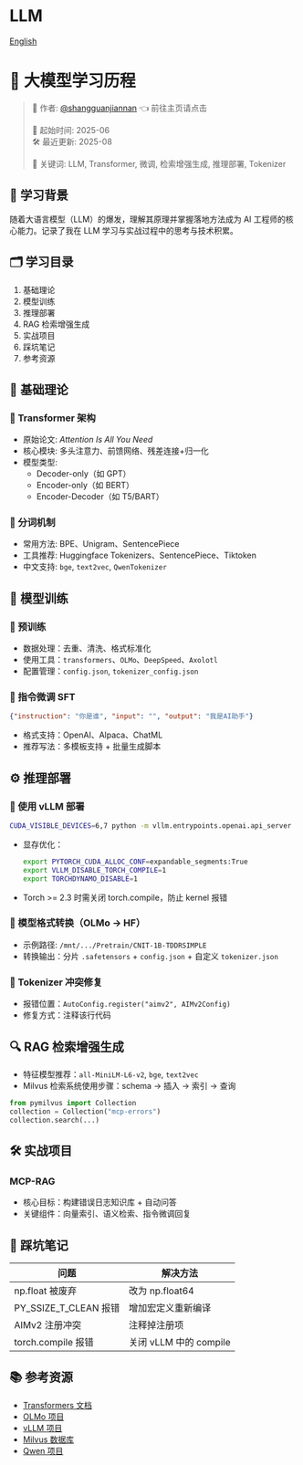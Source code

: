 # LLM

[English](README_en.md)

# 🌟 大模型学习历程

> 👤 作者: [@shangguanjiannan](https://github.com/shangguanjiannan)  👈 前往主页请点击
> 
> 📅 起始时间: 2025-06  
> 🛠️ 最近更新: 2025-08
> 
> 🧷 关键词: LLM, Transformer, 微调, 检索增强生成, 推理部署, Tokenizer  

## 🧠 学习背景

随着大语言模型（LLM）的爆发，理解其原理并掌握落地方法成为 AI 工程师的核心能力。记录了我在 LLM 学习与实战过程中的思考与技术积累。

## 🗂️ 学习目录

1. 基础理论  
2. 模型训练  
3. 推理部署  
4. RAG 检索增强生成  
5. 实战项目  
6. 踩坑笔记  
7. 参考资源  

## 📘 基础理论

### 🔸 Transformer 架构

- 原始论文: *Attention Is All You Need*  
- 核心模块: 多头注意力、前馈网络、残差连接+归一化  
- 模型类型:  
  - Decoder-only（如 GPT）  
  - Encoder-only（如 BERT）  
  - Encoder-Decoder（如 T5/BART）

### 🔸 分词机制

- 常用方法: BPE、Unigram、SentencePiece  
- 工具推荐: Huggingface Tokenizers、SentencePiece、Tiktoken  
- 中文支持: `bge`, `text2vec`, `QwenTokenizer`

## 🧪 模型训练

### 🔹 预训练

- 数据处理：去重、清洗、格式标准化  
- 使用工具：`transformers`、`OLMo`、`DeepSpeed`、`Axolotl`  
- 配置管理：`config.json`, `tokenizer_config.json`

### 🔹 指令微调 SFT

```json
{"instruction": "你是谁", "input": "", "output": "我是AI助手"}
```

- 格式支持：OpenAI、Alpaca、ChatML  
- 推荐写法：多模板支持 + 批量生成脚本  

## ⚙️ 推理部署

### 🔹 使用 vLLM 部署

```bash
CUDA_VISIBLE_DEVICES=6,7 python -m vllm.entrypoints.openai.api_server   --served-model-name qwen3-14b   --model /path/to/qwen3-14b   --tensor-parallel-size 2   --max-model-len 32000   --port 8051
```

- 显存优化：  
  ```bash
  export PYTORCH_CUDA_ALLOC_CONF=expandable_segments:True
  export VLLM_DISABLE_TORCH_COMPILE=1
  export TORCHDYNAMO_DISABLE=1
  ```

- Torch >= 2.3 时需关闭 torch.compile，防止 kernel 报错  

### 🔹 模型格式转换（OLMo → HF）

- 示例路径: `/mnt/.../Pretrain/CNIT-1B-TDDRSIMPLE`  
- 转换输出：分片 `.safetensors` + `config.json` + 自定义 `tokenizer.json`

### 🔹 Tokenizer 冲突修复

- 报错位置：`AutoConfig.register("aimv2", AIMv2Config)`  
- 修复方式：注释该行代码

## 🔍 RAG 检索增强生成

- 特征模型推荐：`all-MiniLM-L6-v2`, `bge`, `text2vec`  
- Milvus 检索系统使用步骤：schema → 插入 → 索引 → 查询  

```python
from pymilvus import Collection
collection = Collection("mcp-errors")
collection.search(...)
```

## 🛠️ 实战项目

### MCP-RAG

- 核心目标：构建错误日志知识库 + 自动问答  
- 关键组件：向量索引、语义检索、指令微调回复

## 🐛 踩坑笔记

| 问题 | 解决方法 |
|------|----------|
| np.float 被废弃 | 改为 np.float64 |
| PY_SSIZE_T_CLEAN 报错 | 增加宏定义重新编译 |
| AIMv2 注册冲突 | 注释掉注册项 |
| torch.compile 报错 | 关闭 vLLM 中的 compile |

## 📚 参考资源

- [Transformers 文档](https://huggingface.co/docs/transformers)
- [OLMo 项目](https://github.com/allenai/OLMo)
- [vLLM 项目](https://github.com/vllm-project/vllm)
- [Milvus 数据库](https://milvus.io/)
- [Qwen 项目](https://github.com/QwenLM)